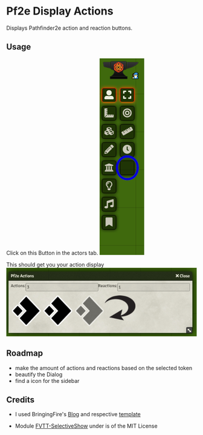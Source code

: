 # Pf2e Display Actions
Displays Pathfinder2e action and reaction buttons.

## Usage

Click on this Button in the actors tab. ![Button in the actors tab](usage.png)


This should get you your action display ![action display dialog](dialog.png)

## Roadmap
- make the amount of actions and reactions based on the selected token
- beautify the Dialog
- find a icon for the sidebar

## Credits
- I used BringingFire's [Blog](https://bringingfire.com/blog/intro-to-foundry-module-development) and respective [template](https://github.com/BringingFire/foundry-module-ts-template)

- Module [FVTT-SelectiveShow](https://github.com/moo-man/FVTT-SelectiveShow) under is of the MIT License
